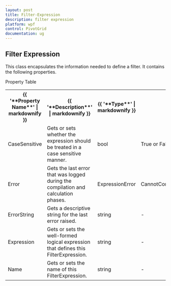 ```yaml
---
layout: post
title: Filter-Expression
description: filter expression
platform: wpf
control: PivotGrid
documentation: ug
---
```


## Filter Expression

This class encapsulates the information needed to define a filter. It contains the following properties.

Property Table

<table>
<tr>
<th>
{{ '**Property Name**' | markdownify }}</th><th>
{{ '**Description**' | markdownify }}</th><th>
{{ '**Type**' | markdownify }}</th><th>
{{ '**Value it Accepts**' | markdownify }}</th></tr>
<tr>
<td>
CaseSensitive</td><td>
Gets or sets whether the expression should be treated in a case sensitive manner.</td><td>
bool</td><td>
True or False</td></tr>
<tr>
<td>
Error</td><td>
Gets the last error that was logged during the compilation and calculation phases.</td><td>
ExpressionError</td><td>
CannotCompareDifferentTypesExceptionRaisedMismatchedParenthesesMissingRightQuoteNoneNotAValidFormulaUnknownOperator</td></tr>
<tr>
<td>
ErrorString</td><td>
Gets a descriptive string for the last error raised.</td><td>
string</td><td>
-</td></tr>
<tr>
<td>
Expression</td><td>
Gets or sets the well-formed logical expression that defines this FilterExpression.</td><td>
string</td><td>
-</td></tr>
<tr>
<td>
Name</td><td>
Gets or sets the name of this FilterExpression.</td><td>
string</td><td>
-</td></tr>
</table> 


